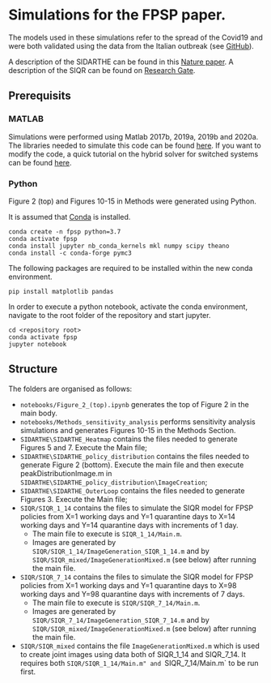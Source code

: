 # Simulations for the FPSP paper.
The models used in these simulations refer to the spread of the Covid19 and were both validated using the data from the Italian outbreak (see [GitHub](https://github.com/pcm-dpc/COVID-19)).

A description of the SIDARTHE can be found in this [Nature paper](https://www.nature.com/articles/s41591-020-0883-7).
A description of the SIQR can be found on [Research Gate]( https://www.researchgate.net/publication/339915690_Quantifying_undetected_COVID-19_cases_and_effects_of_containment_measures_in_Italy_Predicting_phase_2_dynamics).

## Prerequisits

### MATLAB

Simulations were performed using Matlab 2017b, 2019a, 2019b and 2020a.
The libraries needed to simulate this code can be found [here](https://it.mathworks.com/matlabcentral/fileexchange/41372-hybrid-equations-toolbox-v2-04).
If you want to modify the code, a quick tutorial on the hybrid solver for switched systems can be found [here](https://www.mathworks.com/videos/hyeq-a-toolbox-for-simulation-of-hybrid-dynamical-systems-81992.html).

### Python

Figure 2 (top) and Figures 10-15 in Methods were generated using Python.

It is assumed that [Conda](https://docs.conda.io/en/latest/miniconda.html) is installed.
```
conda create -n fpsp python=3.7
conda activate fpsp
conda install jupyter nb_conda_kernels mkl numpy scipy theano
conda install -c conda-forge pymc3
```

The following packages are required to be installed within the new conda environment.

`pip install matplotlib pandas  `

In order to execute a python notebook, activate the conda environment, navigate to the root folder of the repository and start jupyter.

```
cd <repository root>
conda activate fpsp
jupyter notebook
```

## Structure

The folders are organised as follows: 

- `notebooks/Figure_2_(top).ipynb` generates the top of Figure 2 in the main body.
- `notebooks/Methods_sensitivity_analysis` performs sensitivity analysis simulations and generates Figures 10-15 in the Methods Section.
- `SIDARTHE\SIDARTHE_Heatmap` contains the files needed to generate Figures 5 and 7. Execute the Main file;
- `SIDARTHE\SIDARTHE_policy_distribution` contains the files needed to generate Figure 2 (bottom). Execute the main file and then execute peakDistributionImage.m in 
`SIDARTHE\SIDARTHE_policy_distribution\ImageCreation`;
- `SIDARTHE\SIDARTHE_OuterLoop` contains the files needed to generate Figures 3. Execute the Main file;
- `SIQR/SIQR_1_14` contains the files to simulate the SIQR model for FPSP policies from X=1 working days and Y=1 quarantine days to X=14 working days and Y=14 quarantine days with increments of 1 day.
    - The main file to execute is `SIQR_1_14/Main.m`. 
    - Images are generated by `SIQR/SIQR_1_14/ImageGeneration_SIQR_1_14.m` and by `SIQR/SIQR_mixed/ImageGenerationMixed.m` (see below) after running the main file.
- `SIQR/SIQR_7_14` contains the files to simulate the SIQR model for FPSP policies from X=1 working days and Y=1 quarantine days to X=98 working days and Y=98 quarantine days with increments of 7 days.
    - The main file to execute is `SIQR/SIQR_7_14/Main.m`. 
    - Images are generated by `SIQR/SIQR_7_14/ImageGeneration_SIQR_7_14.m` and by `SIQR/SIQR_mixed/ImageGenerationMixed.m` (see below) after running the main file.
- `SIQR/SIQR_mixed` contains the file `ImageGenerationMixed.m` which is used to create joint images using data both of SIQR_1_14 and SIQR_7_14. It requires both `SIQR/SIQR_1_14/Main.m" and `SIQR_7_14/Main.m` to be run first.











